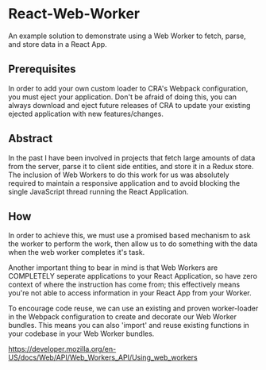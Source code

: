 # React-Web-Worker
An example solution to demonstrate using a Web Worker to fetch, parse, and store data in a React App.

## Prerequisites
In order to add your own custom loader to CRA's Webpack configuration, you must eject your application. Don't be afraid of doing this, you can always download and eject future releases of CRA to update your existing ejected application with new features/changes.

## Abstract
In the past I have been involved in projects that fetch large amounts of data from the server, parse it to client side entities, and store it in a Redux store. The inclusion of Web Workers to do this work for us was absolutely required to maintain a responsive application and to avoid blocking the single JavaScript thread running the React Application.

## How
In order to achieve this, we must use a promised based mechanism to ask the worker to perform the work, then allow us to do something with the data when the web worker completes it's task.

Another important thing to bear in mind is that Web Workers are COMPLETELY seperate applications to your React Application, so have zero context of where the instruction has come from; this effectively means you're not able to access information in your React App from your Worker.

To encourage code reuse, we can use an existing and proven worker-loader in the Webpack configuration to create and decorate our Web Worker bundles. This means you can also 'import' and reuse existing functions in your codebase in your Web Worker bundles.

https://developer.mozilla.org/en-US/docs/Web/API/Web_Workers_API/Using_web_workers
